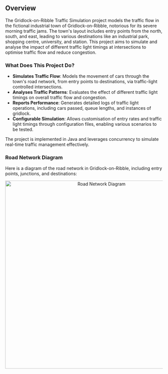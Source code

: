 ## Overview
The Gridlock-on-Ribble Traffic Simulation project models the traffic flow in the fictional industrial town of Gridlock-on-Ribble, notorious for its severe morning traffic jams. The town's layout includes entry points from the north, south, and east, leading to various destinations like an industrial park, shopping centre, university, and station. This project aims to simulate and analyse the impact of different traffic light timings at intersections to optimise traffic flow and reduce congestion.

### What Does This Project Do?

- **Simulates Traffic Flow**: Models the movement of cars through the town's road network, from entry points to destinations, via traffic-light controlled intersections.
- **Analyses Traffic Patterns**: Evaluates the effect of different traffic light timings on overall traffic flow and congestion.
- **Reports Performance**: Generates detailed logs of traffic light operations, including cars passed, queue lengths, and instances of gridlock.
- **Configurable Simulation**: Allows customisation of entry rates and traffic light timings through configuration files, enabling various scenarios to be tested.

The project is implemented in Java and leverages concurrency to simulate real-time traffic management effectively.

### Road Network Diagram

Here is a diagram of the road network in Gridlock-on-Ribble, including entry points, junctions, and destinations:
<div align="center">
  <img width="600" alt="Road Network Diagram" src="https://github.com/AdnanAliMumtaz/Traffic-Flow-Optimiser/assets/81415901/8fc67974-2f7f-4dad-a649-28e4836b0a33">
</div>
